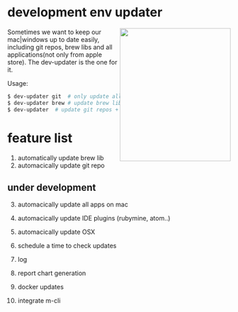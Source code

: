 # development env updater 

<img src="https://github.com/ma7rix/dev-updater/blob/master/pics/update-to-date.png" style="float: right;"  width="250" height="300">

Sometimes we want to keep our mac|windows up to date easily, including git repos, brew libs and all applications(not only from apple store). The dev-updater is the one for it. 
 
Usage:
```bash
$ dev-updater git  # only update all git repos on your mac
$ dev-updater brew # update brew lib
$ dev-updater  # update git repos + man apps + brew lib
```

# feature list
 1. automatically update brew lib
 2. automacically update git repo
 ## under development 
 3. automacically update all apps on mac
 4. automacically update IDE plugins (rubymine, atom..)
 5. automacically update OSX 

 6. schedule a time to check updates
 7. log
 8. report chart generation 
 9. docker updates
 10. integrate m-cli 
 


